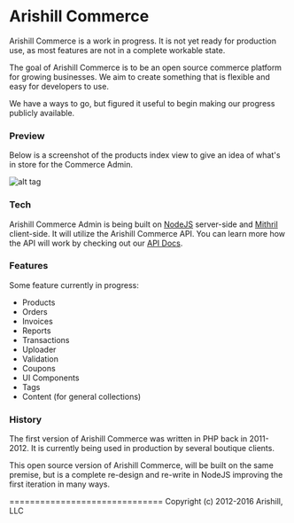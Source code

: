 Arishill Commerce
==============================

Arishill Commerce is a work in progress. It is not yet ready for production use, as most features are not in a complete workable state.

The goal of Arishill Commerce is to be an open source commerce platform for growing businesses. We aim to create something that is flexible and easy for developers to use.

We have a ways to go, but figured it useful to begin making our progress publicly available.

### Preview
Below is a screenshot of the products index view to give an idea of what's in store for the Commerce Admin.

![alt tag](https://storage.googleapis.com/arishill-demo/arishill-commerce-admin.png)

### Tech
Arishill Commerce Admin is being built on [NodeJS](https://nodejs.org/) server-side and [Mithril](http://mithril.js.org/) client-side. It will utilize the Arishill Commerce API. You can learn more how the API will work by checking out our [API Docs](https://arishill.com/docs).

### Features
Some feature currently in progress:

- Products
- Orders
- Invoices
- Reports
- Transactions
- Uploader
- Validation
- Coupons
- UI Components
- Tags
- Content (for general collections)

### History
The first version of Arishill Commerce was written in PHP back in 2011-2012. It is currently being used in production by several boutique clients.

This open source version of Arishill Commerce, will be built on the same premise, but is a complete re-design and re-write in NodeJS improving the first iteration in many ways.

==============================
Copyright (c) 2012-2016 Arishill, LLC
